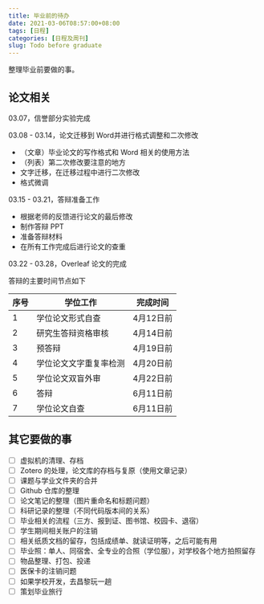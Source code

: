 ```yaml
---
title: 毕业前的待办
date: 2021-03-06T08:57:00+08:00
tags: [日程]
categories: [日程及周刊]
slug: Todo before graduate
---
```


整理毕业前要做的事。

<!--more-->

## 论文相关

03.07，信誉部分实验完成

03.08 - 03.14，论文迁移到 Word并进行格式调整和二次修改

- （文章）毕业论文的写作格式和 Word 相关的使用方法
- （列表）第二次修改要注意的地方
- 文字迁移，在迁移过程中进行二次修改
- 格式微调

03.15 - 03.21，答辩准备工作

- 根据老师的反馈进行论文的最后修改
- 制作答辩 PPT 
- 准备答辩材料
- 在所有工作完成后进行论文的查重

03.22 - 03.28，Overleaf 论文的完成

答辩的主要时间节点如下

| 序号 | 学位工作               | 完成时间  |
| ---- | ---------------------- | --------- |
| 1    | 学位论文形式自查       | 4月12日前 |
| 2    | 研究生答辩资格审核     | 4月14日前 |
| 3    | 预答辩                 | 4月19日前 |
| 4    | 学位论文文字重复率检测 | 4月20日前 |
| 5    | 学位论文双盲外审       | 4月22日前 |
| 6    | 答辩                   | 6月11日前 |
| 7    | 学位论文自查           | 6月11日前 |

## 其它要做的事

- [ ] 虚拟机的清理、存档
- [ ] Zotero 的处理，论文库的存档与复原（使用文章记录）
- [ ] 课题与学业文件夹的合并
- [ ] Github 仓库的整理
- [ ] 论文笔记的整理（图片重命名和标题问题）
- [ ] 科研记录的整理（不同代码版本间的关系）
- [ ] 毕业相关的流程（三方、报到证、图书馆、校园卡、退宿）
- [ ] 学生期间相关账户的注销
- [ ] 相关纸质文档的留存，包括成绩单、就读证明等，之后可能有用
- [ ] 毕业照：单人、同宿舍、全专业的合照（学位服），对学校各个地方拍照留存
- [ ] 物品整理、打包、投递
- [ ] 医保卡的注销问题
- [ ] 如果学校开发，去昌黎玩一趟
- [ ] 策划毕业旅行